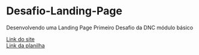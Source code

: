 
# Desafio-Landing-Page
Desenvolvendo uma Landing Page Primeiro Desafio da DNC módulo básico

[Link do site](https://desafio-landing-page-renanzsantos.netlify.app/_) <br>
[Link da planilha](https://docs.google.com/spreadsheets/d/1EU7UuRJ2J15rKq7dspBmh6ELBzHWGCf2huKAKyT5bY4/edit?usp=sharing )
